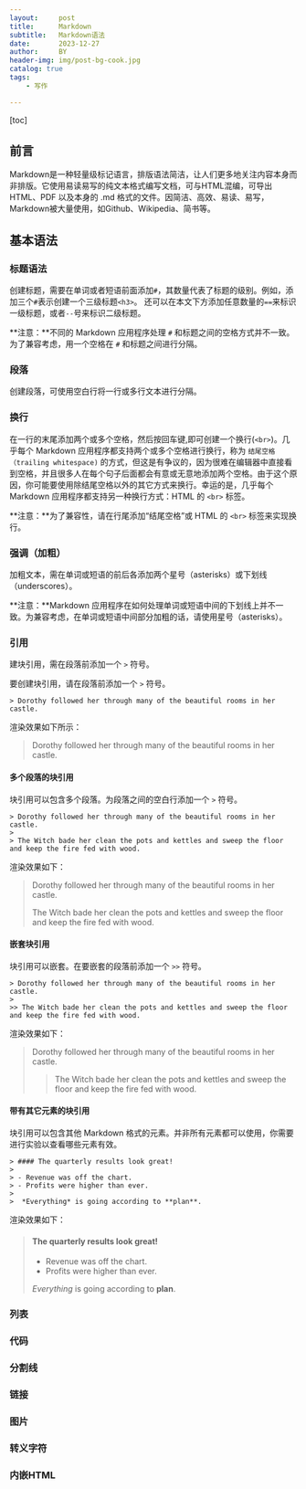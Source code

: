 ```yaml
---
layout:     post
title:      Markdown
subtitle:   Markdown语法
date:       2023-12-27
author:     BY
header-img: img/post-bg-cook.jpg
catalog: true
tags:
    - 写作

---
```


[toc]

## 前言

Markdown是一种轻量级标记语言，排版语法简洁，让人们更多地关注内容本身而非排版。它使用易读易写的纯文本格式编写文档，可与HTML混编，可导出 HTML、PDF 以及本身的 .md 格式的文件。因简洁、高效、易读、易写，Markdown被大量使用，如Github、Wikipedia、简书等。

## 基本语法

### 标题语法

创建标题，需要在单词或者短语前面添加`#`，其数量代表了标题的级别。例如，添加三个`#`表示创建一个三级标题`<h3>`。
还可以在本文下方添加任意数量的`==`来标识一级标题，或者` -- `号来标识二级标题。

**注意：**不同的 Markdown 应用程序处理 `#` 和标题之间的空格方式并不一致。为了兼容考虑，用一个空格在 `#` 和标题之间进行分隔。

### 段落

创建段落，可使用空白行将一行或多行文本进行分隔。

### 换行

在一行的末尾添加两个或多个空格，然后按回车键,即可创建一个换行(`<br>`)。几乎每个 Markdown 应用程序都支持两个或多个空格进行换行，称为 `结尾空格（trailing whitespace)` 的方式，但这是有争议的，因为很难在编辑器中直接看到空格，并且很多人在每个句子后面都会有意或无意地添加两个空格。由于这个原因，你可能要使用除结尾空格以外的其它方式来换行。幸运的是，几乎每个 Markdown 应用程序都支持另一种换行方式：HTML 的 `<br>` 标签。

**注意：**为了兼容性，请在行尾添加“结尾空格”或 HTML 的 `<br>` 标签来实现换行。

### 强调（加粗）

加粗文本，需在单词或短语的前后各添加两个星号（asterisks）或下划线（underscores）。

**注意：**Markdown 应用程序在如何处理单词或短语中间的下划线上并不一致。为兼容考虑，在单词或短语中间部分加粗的话，请使用星号（asterisks）。

### 引用

建块引用，需在段落前添加一个 `>` 符号。

要创建块引用，请在段落前添加一个 `>` 符号。

```text
> Dorothy followed her through many of the beautiful rooms in her castle.
```

渲染效果如下所示：

> Dorothy followed her through many of the beautiful rooms in her castle.

#### 多个段落的块引用

块引用可以包含多个段落。为段落之间的空白行添加一个 `>` 符号。

```text
> Dorothy followed her through many of the beautiful rooms in her castle.
>
> The Witch bade her clean the pots and kettles and sweep the floor and keep the fire fed with wood.
```

渲染效果如下：

> Dorothy followed her through many of the beautiful rooms in her castle.
>
> The Witch bade her clean the pots and kettles and sweep the floor and keep the fire fed with wood.

#### 嵌套块引用

块引用可以嵌套。在要嵌套的段落前添加一个 `>>` 符号。

```text
> Dorothy followed her through many of the beautiful rooms in her castle.
>
>> The Witch bade her clean the pots and kettles and sweep the floor and keep the fire fed with wood.
```

渲染效果如下：

> Dorothy followed her through many of the beautiful rooms in her castle.
>
> > The Witch bade her clean the pots and kettles and sweep the floor and keep the fire fed with wood.

#### 带有其它元素的块引用

块引用可以包含其他 Markdown 格式的元素。并非所有元素都可以使用，你需要进行实验以查看哪些元素有效。

```text
> #### The quarterly results look great!
>
> - Revenue was off the chart.
> - Profits were higher than ever.
>
>  *Everything* is going according to **plan**.
```

渲染效果如下：

> #### The quarterly results look great!
>
> - Revenue was off the chart.
> - Profits were higher than ever.
>
> *Everything* is going according to **plan**.

### 列表

### 代码

### 分割线

### 链接

### 图片

### 转义字符

### 内嵌HTML

